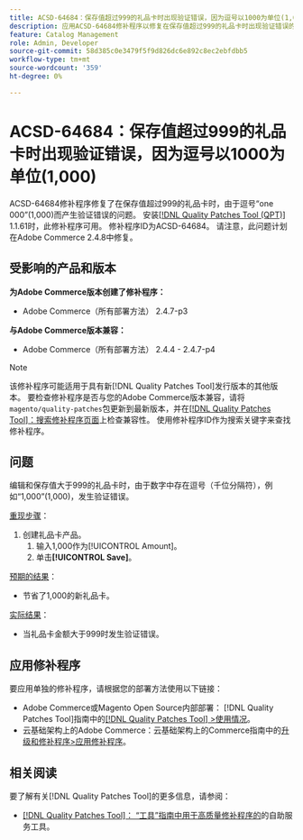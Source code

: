 ```yaml
---
title: ACSD-64684：保存值超过999的礼品卡时出现验证错误，因为逗号以1000为单位(1,000)
description: 应用ACSD-64684修补程序以修复在保存值超过999的礼品卡时出现验证错误的Adobe Commerce问题，该错误是由于逗号“1,000”(1,000)导致的。
feature: Catalog Management
role: Admin, Developer
source-git-commit: 58d385c0e3479f5f9d826dc6e892c8ec2ebfdbb5
workflow-type: tm+mt
source-wordcount: '359'
ht-degree: 0%

---
```



# ACSD-64684：保存值超过999的礼品卡时出现验证错误，因为逗号以1000为单位(1,000)

ACSD-64684修补程序修复了在保存值超过999的礼品卡时，由于逗号“one 000”(1,000)而产生验证错误的问题。 安装[[!DNL Quality Patches Tool (QPT)]](/help/tools/quality-patches-tool/quality-patches-tool-to-self-serve-quality-patches.md) 1.1.61时，此修补程序可用。 修补程序ID为ACSD-64684。 请注意，此问题计划在Adobe Commerce 2.4.8中修复。

## 受影响的产品和版本

**为Adobe Commerce版本创建了修补程序：**

* Adobe Commerce（所有部署方法） 2.4.7-p3

**与Adobe Commerce版本兼容：**

* Adobe Commerce（所有部署方法） 2.4.4 - 2.4.7-p4

>[!NOTE]
>
>该修补程序可能适用于具有新[!DNL Quality Patches Tool]发行版本的其他版本。 要检查修补程序是否与您的Adobe Commerce版本兼容，请将`magento/quality-patches`包更新到最新版本，并在[[!DNL Quality Patches Tool]：搜索修补程序页面](https://experienceleague.adobe.com/tools/commerce-quality-patches/index.html?lang=zh-Hans)上检查兼容性。 使用修补程序ID作为搜索关键字来查找修补程序。

## 问题

编辑和保存值大于999的礼品卡时，由于数字中存在逗号（千位分隔符），例如“1,000”(1,000)，发生验证错误。

<u>重现步骤</u>：

1. 创建礼品卡产品。
   1. 输入1,000作为[!UICONTROL Amount]。
   1. 单击&#x200B;**[!UICONTROL Save]**。

<u>预期的结果</u>：

* 节省了1,000的新礼品卡。

<u>实际结果</u>：

* 当礼品卡金额大于999时发生验证错误。

## 应用修补程序

要应用单独的修补程序，请根据您的部署方法使用以下链接：

* Adobe Commerce或Magento Open Source内部部署： [!DNL Quality Patches Tool]指南中的[[!DNL Quality Patches Tool] >使用情况](/help/tools/quality-patches-tool/usage.md)。
* 云基础架构上的Adobe Commerce：云基础架构上的Commerce指南中的[升级和修补程序>应用修补程序](https://experienceleague.adobe.com/docs/commerce-cloud-service/user-guide/develop/upgrade/apply-patches.html?lang=zh-Hans)。

## 相关阅读

要了解有关[!DNL Quality Patches Tool]的更多信息，请参阅：

* [[!DNL Quality Patches Tool]： “工具”指南中用于高质量修补程序的](/help/tools/quality-patches-tool/quality-patches-tool-to-self-serve-quality-patches.md)的自助服务工具。
